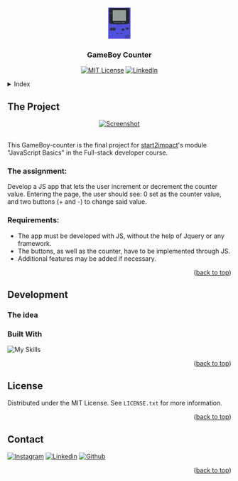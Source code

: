 <!-- Improved compatibility of back to top link: See: https://github.com/othneildrew/Best-README-Template/pull/73 -->

<a name="readme-top"></a>

<!-- PROJECT LOGO -->
<br />
<div align="center">
  <a href="https://github.com/CiriLLeo/SimpleCounter">
    <img src="assets\images\Favicon\android-chrome-192x192.png" alt="Logo" width="50" height="70">
  </a>

<h3 align="center">GameBoy Counter</h3>

[![MIT License][license-shield]][license-url]
[![LinkedIn][linkedin-shield]][linkedin-url]

</div>

<details>
  <summary>Index</summary>
  <ol>
    <li>
      <a href="#about-the-project">The Project</a>
      <ul>
        <li><a href="#the-assignment">The Task</a></li>
        <li><a href="#requirements">Requirements</a></li>
      </ul>
    </li>
    <li>
      <a href="#development">Development</a>
      <ul>
        <li><a href="#the-idea">The Idea</a></li>
        <li><a href="#built-with">Built With</a></li>
      </ul>
    </li>
    <li><a href="#license">License</a></li>
    <li><a href="#contact">Contact</a></li>
  </ol>
</details>

<!-- ABOUT THE PROJECT -->

## The Project
<div align="center">
<a href="https://cirilleo.github.io/SimpleCounter/" target="_blank">
    <img src="assets/images/screenshot.gif" alt="Screenshot" width="300" height="400">
  </a>
  </div> <br>

This GameBoy-counter is the final project for [start2impact](https://www.start2impact.it/)'s module "JavaScript Basics" in the Full-stack developer course.

### The assignment:

Develop a JS app that lets the user increment or decrement the counter value. Entering the page, the user should see: 0 set as the counter value, and two buttons (+ and -) to change said value.

### Requirements:

- The app must be developed with JS, without the help of Jquery or any framework.
- The buttons, as well as the counter, have to be implemented through JS.
- Additional features may be added if necessary.

<p align="right">(<a href="#readme-top">back to top</a>)</p>

## Development

### The idea



### Built With

![My Skills](https://skillicons.dev/icons?i=html,css,js)

<p align="right">(<a href="#readme-top">back to top</a>)</p>

<!-- LICENSE -->

## License

Distributed under the MIT License. See `LICENSE.txt` for more information.

<p align="right">(<a href="#readme-top">back to top</a>)</p>

<!-- CONTACT -->

## Contact

[![Instagram](https://skillicons.dev/icons?i=instagram)](https://www.instagram.com/cirilleo/) 
[![Linkedin](https://skillicons.dev/icons?i=linkedin)](https://www.linkedin.com/in/leonardo-cirillo-5217421a1/) 
[![Github](https://skillicons.dev/icons?i=github)](https://github.com/CiriLLeo)



<p align="right">(<a href="#readme-top">back to top</a>)</p>

<!-- MARKDOWN LINKS & IMAGES -->
<!-- https://www.markdownguide.org/basic-syntax/#reference-style-links -->

[license-shield]: https://img.shields.io/github/license/CiriLLeo/SimpleCounter.svg?style=for-the-badge
[license-url]: https://github.com/CiriLLeo/SimpleCounter/blob/main/LICENSE
[linkedin-shield]: https://img.shields.io/badge/-LinkedIn-black.svg?style=for-the-badge&logo=linkedin&colorB=555
[linkedin-url]: https://www.linkedin.com/in/leonardo-cirillo-5217421a1/
[product-screenshot]: /assets/images/screenshot.gif
